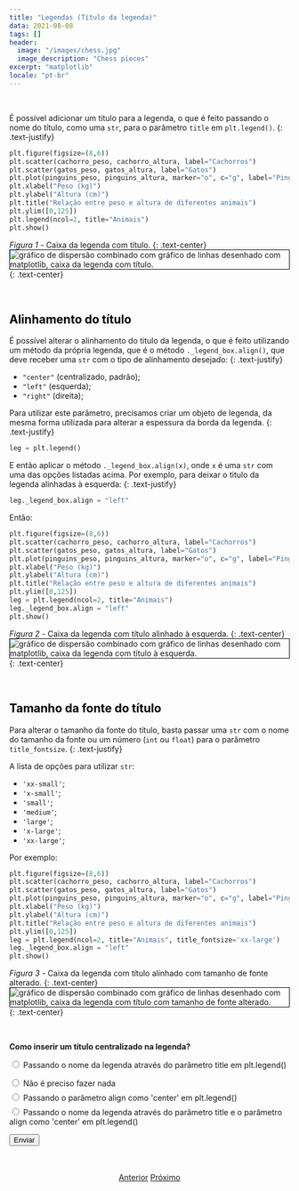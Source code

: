 ```yaml
---
title: "Legendas (Título da legenda)"
data: 2021-08-08
tags: []
header:
  image: "/images/chess.jpg"
  image_description: "Chess pieces"
excerpt: "matplotlib"
locale: "pt-br"
---
```


<br>

É possível adicionar um título para a legenda, o que é feito passando o nome do título, como uma `str`, para o parâmetro `title` em `plt.legend()`.
{: .text-justify}

```python
plt.figure(figsize=(8,6))
plt.scatter(cachorro_peso, cachorro_altura, label="Cachorros")
plt.scatter(gatos_peso, gatos_altura, label="Gatos")
plt.plot(pinguins_peso, pinguins_altura, marker="o", c="g", label="Pinguins")
plt.xlabel("Peso (kg)")
plt.ylabel("Altura (cm)")
plt.title("Relação entre peso e altura de diferentes animais")
plt.ylim([0,125])
plt.legend(ncol=2, title="Animais")
plt.show()
```

*Figura 1* - Caixa da legenda com título.
{: .text-center}
<img style="border: solid 1px black" src="{{ site.url }}{{ site.baseurl }}/images/curso-matplotlib/legendas/65/legendas-01.png" alt="gráfico de dispersão combinado com gráfico de linhas desenhado com matplotlib, caixa da legenda com título." >
{: .text-center}

<br>

<h2><a style="color:black" id="alinhamento-titulo">Alinhamento do título</a></h2>

É possível alterar o alinhamento do titulo da legenda, o que é feito utilizando um método da própria legenda, que é o método `._legend_box.align()`, que deve receber uma `str` com o tipo de alinhamento desejado:
{: .text-justify}


* `"center"` (centralizado, padrão);
* `"left"` (esquerda);
* `"right"` (direita);


Para utilizar este parâmetro, precisamos criar um objeto de legenda, da mesma forma utilizada para alterar a espessura da borda da legenda.
{: .text-justify}

```python
leg = plt.legend()
```
E então aplicar o método `._legend_box.align(x)`, onde `x` é uma `str` com uma das opções listadas acima. Por exemplo, para deixar o titulo da legenda alinhadas à esquerda:
{: .text-justify}

```python
leg._legend_box.align = "left"
```

Então:

```python
plt.figure(figsize=(8,6))
plt.scatter(cachorro_peso, cachorro_altura, label="Cachorros")
plt.scatter(gatos_peso, gatos_altura, label="Gatos")
plt.plot(pinguins_peso, pinguins_altura, marker="o", c="g", label="Pinguins")
plt.xlabel("Peso (kg)")
plt.ylabel("Altura (cm)")
plt.title("Relação entre peso e altura de diferentes animais")
plt.ylim([0,125])
leg = plt.legend(ncol=2, title="Animais")
leg._legend_box.align = "left"
plt.show()
```

*Figura 2* - Caixa da legenda com título alinhado à esquerda.
{: .text-center}
<img style="border: solid 1px black" src="{{ site.url }}{{ site.baseurl }}/images/curso-matplotlib/legendas/65/legendas-02.png" alt="gráfico de dispersão combinado com gráfico de linhas desenhado com matplotlib, caixa da legenda com título à esquerda." >
{: .text-center}

<br>

<h2><a style="color:black" id="tamanho-fonte-titulo">Tamanho da fonte do título</a></h2>

Para alterar o tamanho da fonte do título, basta passar uma `str` com o nome do tamanho da fonte ou um número (`int` ou `float`) para o parâmetro `title_fontsize`.
{: .text-justify}

A lista de opções para utilizar `str`:  

* `'xx-small'`;
* `'x-small'`;
* `'small'`;
* `'medium'`;
* `'large'`;
* `'x-large'`;
* `'xx-large'`;

Por exemplo:

```python
plt.figure(figsize=(8,6))
plt.scatter(cachorro_peso, cachorro_altura, label="Cachorros")
plt.scatter(gatos_peso, gatos_altura, label="Gatos")
plt.plot(pinguins_peso, pinguins_altura, marker="o", c="g", label="Pinguins")
plt.xlabel("Peso (kg)")
plt.ylabel("Altura (cm)")
plt.title("Relação entre peso e altura de diferentes animais")
plt.ylim([0,125])
leg = plt.legend(ncol=2, title="Animais", title_fontsize='xx-large')
leg._legend_box.align = "left"
plt.show()
```

*Figura 3* - Caixa da legenda com título alinhado com tamanho de fonte alterado.
{: .text-center}
<img style="border: solid 1px black" src="{{ site.url }}{{ site.baseurl }}/images/curso-matplotlib/legendas/65/legendas-03.png" alt="gráfico de dispersão combinado com gráfico de linhas desenhado com matplotlib, caixa da legenda com título com tamanho de fonte alterado." >
{: .text-center}

<br>



<form id = "quiz" name = "quiz">

<p><strong>Como inserir um título centralizado na legenda?</strong></p>

<input type = "radio" id = "mc" name = "question1" value = "a"> Passando o nome da legenda através do parâmetro title em plt.legend()
<p style="font-size: 50%"></p>
<input type = "radio" id = "mc" name = "question1" value = "b"> Não é preciso fazer nada
<p style="font-size: 50%"></p>
<input type = "radio" id = "mc" name = "question1" value = "c"> Passando o parâmetro align como 'center' em plt.legend()
<p style="font-size: 50%"></p>
<input type = "radio" id = "mc" name = "question1" value = "d"> Passando o nome da legenda através do parâmetro title e o parâmetro align como 'center' em plt.legend()
<p style="font-size: 50%"></p>
<p></p>
<input id = "button" type = "button" class="btn btn--info" value = "Enviar" onclick = "check();">
</form>

<div id = "after_submit">
<p style="font-size: 120%" id = "message"></p>
</div>

<br>

<p style="text-align: center">
  <a href="/Curso-matplotlib-64" class="btn btn--success">Anterior</a>
  <a href="/Curso-matplotlib-66" class="btn btn--success">Próximo</a>
</p>



<script>
function check(){
	var question1 = document.quiz.question1.value;
	var messages = [" 🎉 Correto! 🥳️ <br> Para inserir um título centralizado na legenda, basta apenas inserir o título, pois ele já é centralizado por padrão!",
  " 😔 Incorreto! <br> É necessário inserir o título desejado através do parâmero <code>title</code>.",
  " Incorreto 😔 <br> O método <code>plt.legend()</code> não tem um parâmetro <code>align</code>.",
  " 😔 Incorreto! 😔 <br> O método <code>plt.legend()</code> não tem um parâmetro <code>align</code>.",
  "☕️"];
	var score;

	if (question1 == "a") {
		score = 0;
	}	else if (question1 == "b") {
		score = 1;
	} else if (question1 == "c") {
    score = 2;
  } else if (question1 == "d") {
    score = 3;    
  } else {
    score = 4;
  }

	document.getElementById("after_submit").style.visibility = "visible";
	document.getElementById("message").innerHTML = messages[score];

};

</script>
